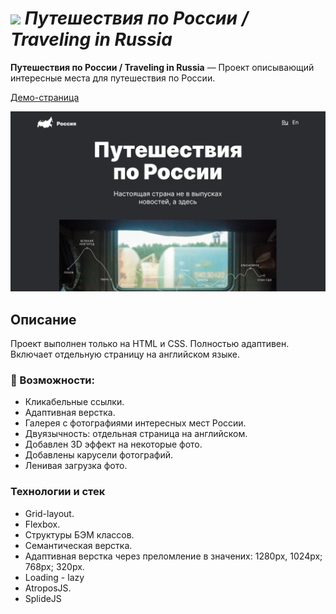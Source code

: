# ![](./images/logo-ico.ico) *Путешествия по России / Traveling in Russia*

**Путешествия по России / Traveling in Russia** — Проект описывающий интересные места для путешествия по России.

[Демо-страница](https://sanyazola.github.io/russian-travel/)

![Главная страница](./images/russian-travel.jpg)

## Описание

Проект выполнен только на HTML и CSS. Полностью адаптивен. Включает отдельную страницу на английском языке.

### 🚀 Возможности:
- Кликабельные ссылки.
- Адаптивная верстка.
- Галерея с фотографиями интересных мест России.
- Двуязычность: отдельная страница на английском.
- Добавлен 3D эффект на некоторые фото.
- Добавлены карусели фотографий.
- Ленивая загрузка фото.

### Технологии и стек
- Grid-layout.
- Flexbox.
- Структуры БЭМ классов.
- Семантическая верстка.
- Адаптивная верстка через преломление в значених: 1280px, 1024px; 768px; 320px.
- Loading - lazy
- AtroposJS.
- SplideJS


